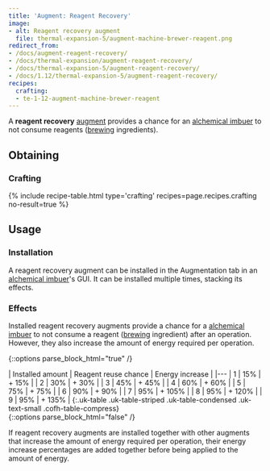 ```yaml
---
title: 'Augment: Reagent Recovery'
image:
- alt: Reagent recovery augment
  file: thermal-expansion-5/augment-machine-brewer-reagent.png
redirect_from:
- /docs/augment-reagent-recovery/
- /docs/thermal-expansion/augment-reagent-recovery/
- /docs/thermal-expansion-5/augment-reagent-recovery/
- /docs/1.12/thermal-expansion-5/augment-reagent-recovery/
recipes:
  crafting:
  - te-1-12-augment-machine-brewer-reagent
---
```


A **reagent recovery** [augment](/docs/1.12/thermal-expansion/augments/) provides a chance for an
[alchemical imbuer](/docs/1.12/thermal-expansion/alchemical-imbuer/) to not consume reagents
([brewing](https://minecraft.gamepedia.com/Brewing) ingredients).


Obtaining
---------

### Crafting
{% include recipe-table.html type='crafting' recipes=page.recipes.crafting no-result=true %}


Usage
-----

### Installation
A reagent recovery augment can be installed in the Augmentation tab in an
[alchemical imbuer](/docs/1.12/thermal-expansion/alchemical-imbuer/)'s GUI. It can be installed
multiple times, stacking its effects.

### Effects
Installed reagent recovery augments provide a chance for a [alchemical
imbuer](/docs/1.12/thermal-expansion/alchemical-imbuer/) to not consume a reagent
([brewing](https://minecraft.gamepedia.com/Brewing) ingredient) after an
operation. However, they also increase the amount of energy required per
operation.

{::options parse_block_html="true" /}
<div class="uk-overflow-container">
| Installed amount | Reagent reuse chance | Energy increase |
|---
| 1 | 15% | + 15% |
| 2 | 30% | + 30% |
| 3 | 45% | + 45% |
| 4 | 60% | + 60% |
| 5 | 75% | + 75% |
| 6 | 90% | + 90% |
| 7 | 95% | + 105% |
| 8 | 95% | + 120% |
| 9 | 95% | + 135% |
{:.uk-table .uk-table-striped .uk-table-condensed .uk-text-small .cofh-table-compress}
</div>
{::options parse_block_html="false" /}

If reagent recovery augments are installed together with other augments that
increase the amount of energy required per operation, their energy increase
percentages are added together before being applied to the amount of energy.
